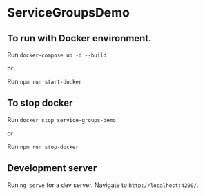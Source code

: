 # ServiceGroupsDemo

## To run with Docker environment.

Run `docker-compose up -d --build`

or 

Run `npm run start-docker`

## To stop docker 

Run `docker stop service-groups-demo`

or 

Run `npm run stop-docker`


## Development server

Run `ng serve` for a dev server. Navigate to `http://localhost:4200/`.

